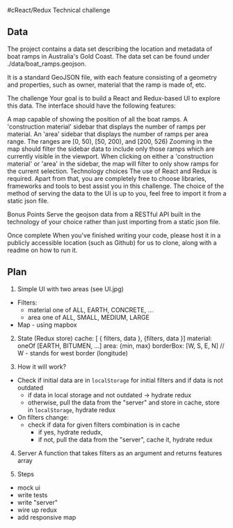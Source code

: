 #cReact/Redux Technical challenge

## Data

The project contains a data set describing the location and metadata of boat ramps in Australia's Gold Coast. The data set can be found under ./data/boat_ramps.geojson.

It is a standard GeoJSON file, with each feature consisting of a geometry and properties, such as owner, material that the ramp is made of, etc.

The challenge
Your goal is to build a React and Redux-based UI to explore this data. The interface should have the following features:

A map capable of showing the position of all the boat ramps.
A 'construction material' sidebar that displays the number of ramps per material.
An 'area' sidebar that displays the number of ramps per area range. The ranges are [0, 50), [50, 200), and [200, 526)
Zooming in the map should filter the sidebar data to include only those ramps which are currently visible in the viewport.
When clicking on either a 'construction material' or 'area' in the sidebar, the map will filter to only show ramps for the current selection.
Technology choices
The use of React and Redux is required. Apart from that, you are completely free to choose libraries, frameworks and tools to best assist you in this challenge. The choice of the method of serving the data to the UI is up to you, feel free to import it from a static json file.

Bonus Points
Serve the geojson data from a RESTful API built in the technology of your choice rather than just importing from a static json file.

Once complete
When you've finished writing your code, please host it in a publicly accessible location (such as Github) for us to clone, along with a readme on how to run it.

## Plan

1. Simple UI with two areas (see UI.jpg)

- Filters:
  - material one of ALL, EARTH, CONCRETE, ...
  - area one of ALL, SMALL, MEDIUM, LARGE
- Map - using mapbox

2. State (Redux store)
   cache: [ { filters, data }, {filters, data }]
   material: oneOf [EARTH, BITUMEN, ...]
   area: {min, max}
   borderBox: [W, S, E, N] // W - stands for west border (longitude)

3. How it will work?

- Check if initial data are in `localStorage` for initial filters and if data is not outdated
  - if data in local storage and not outdated -> hydrate redux
  - otherwise, pull the data from the "server" and store in cache, store in `localStorage`, hydrate redux
- On filters change:
  - check if data for given filters combination is in cache
    - if yes, hydrate redudx,
    - if not, pull the data from the "server", cache it, hydrate redux

4. Server
   A function that takes filters as an argument and returns features array

5. Steps

- mock ui
- write tests
- write "server"
- wire up redux
- add responsive map

